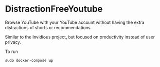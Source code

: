 # DistractionFreeYoutube

Browse YouTube with your YouTube account without having the extra distractions of shorts or recommendations.

Similar to the Invidious project, but focused on productivity instead of user privacy.

To run

```
sudo docker-compose up
```
